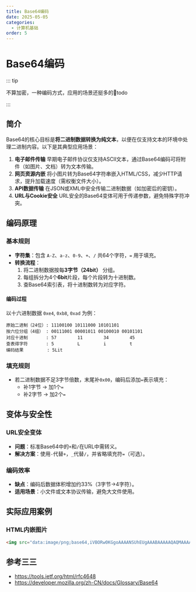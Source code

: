 ```yaml
---
title: Base64编码
date: 2025-05-05
categories:
  - 计算机基础
order: 5
---
```


# Base64编码

::: tip

不算加密，一种编码方式，应用的场景还挺多的🤔todo

:::



## 简介

Base64的核心目标是**将二进制数据转换为纯文本**，以便在仅支持文本的环境中处理二进制内容。以下是其典型应用场景：

1. **电子邮件传输** 
   早期电子邮件协议仅支持ASCII文本，通过Base64编码可将附件（如图片、文档）转为文本传输。
2. **网页资源内嵌** 
   将小图片转为Base64字符串嵌入HTML/CSS，减少HTTP请求，提升加载速度（需权衡文件大小）。
3. **API数据传输** 
   在JSON或XML中安全传输二进制数据（如加密后的密钥）。
4. **URL与Cookie安全** 
   URL安全的Base64变体可用于传递参数，避免特殊字符冲突。



## 编码原理

### 基本规则
- **字符集**：包含 `A-Z`、`a-z`、`0-9`、`+`、`/` 共64个字符，`=` 用于填充。
- **转换流程**：
  1. 将二进制数据按每**3字节（24bit）** 分组。
  2. 每组拆分为4个**6bit**片段，每个片段转为十进制数。
  3. 查Base64索引表，将十进制数转为对应字符。



#### 编码过程

以十六进制数据 `0xe4`, `0xb8`, `0xad` 为例：
```
原始二进制（24位）: 11100100 10111000 10101101
按六位分组（4组） : 00111001 00001011 00100010 00101101
对应十进制       : 57        11        34        45
查表得字符       : 5         L         i         t
编码结果         : 5Lit
```



### 填充规则

- 若二进制数据不足3字节倍数，末尾补`0x00`，编码后添加`=`表示填充：
  - 补1字节 → 加1个`=`
  - 补2字节 → 加2个`=`



## 变体与安全性

### URL安全变体
- **问题**：标准Base64中的`+`和`/`在URL中需转义。
- **解决方案**：使用`-`代替`+`，`_`代替`/`，并省略填充符`=`（可选）。

### 编码效率
- **缺点**：编码后数据体积增加约33%（3字节→4字符）。
- **适用场景**：小文件或文本协议传输，避免大文件使用。



## 实际应用案例

### HTML内嵌图片
```html
<img src="data:image/png;base64,iVBORw0KGgoAAAANSUhEUgAAABAAAAAQAQMAAAAlPW0iAAAABlBMVEX///8AAABVwtN+AAAAE0lEQVR4nGJY+Q8AAZ0A/wX0AR0A6AAAAABJRU5ErkJggg==">
```



## 参考三三
- https://tools.ietf.org/html/rfc4648
- https://developer.mozilla.org/zh-CN/docs/Glossary/Base64
